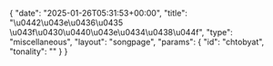 {
    "date": "2025-01-26T05:31:53+00:00",
    "title": "\u0442\u043e\u0436\u0435 \u043f\u0430\u0440\u043e\u0434\u0438\u044f",
    "type": "miscellaneous",
    "layout": "songpage",
    "params": {
        "id": "chtobyat",
        "tonality": ""
    }
}